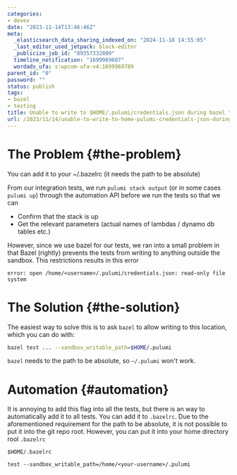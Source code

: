 ```yaml
---
categories:
- devex
date: "2023-11-14T13:46:46Z"
meta:
  _elasticsearch_data_sharing_indexed_on: "2024-11-18 14:55:05"
  _last_editor_used_jetpack: block-editor
  _publicize_job_id: "89357332809"
  timeline_notification: "1699969607"
  wordads_ufa: s:wpcom-ufa-v4:1699969789
parent_id: "0"
password: ""
status: publish
tags:
- bazel
- testing
title: Unable to write to $HOME/.pulumi/credentials.json during bazel test
url: /2023/11/14/unable-to-write-to-home-pulumi-credentials-json-during-bazel-test/
---
```


# The Problem {#the-problem}

You can add it to your \~/.bazelrc (it needs the path to be absolute)

From our integration tests, we run `pulumi stack output` (or in some cases
`pulumi up`) through the automation API before we run the tests so that we can

- Confirm that the stack is up
- Get the relevant parameters (actual names of lambdas / dynamo db tables etc.)

However, since we use bazel for our tests, we ran into a small problem in that
Bazel (rightly) prevents the tests from writing to anything outside the sandbox.
This restrictions results in this error

```
error: open /home/<username>/.pulumi/credentials.json: read-only file system
```

<!--more-->

# The Solution {#the-solution}

The easiest way to solve this is to ask `bazel` to allow writing to this
location, which you can do with:

```bash
bazel test ... --sandbox_writable_path=$HOME/.pulumi
```

`bazel` needs to the path to be absolute, so `~/.pulumi` won\'t work.

# Automation {#automation}

It is annoying to add this flag into all the tests, but there is an way to
automatically add it to all tests. You can add it to `.bazelrc`. Due to the
aforementioned requirement for the path to be absolute, it is not possible to
put it into the git repo root. However, you can put it into your home directory
rool `.bazelrc`

`$HOME/.bazelrc`

```
test --sandbox_writable_path=/home/<your-username>/.pulumi
```

